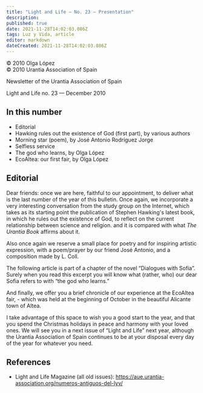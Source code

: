```yaml
---
title: "Light and Life — No. 23 — Presentation"
description: 
published: true
date: 2021-11-28T14:02:03.086Z
tags: Luz y Vida, article
editor: markdown
dateCreated: 2021-11-28T14:02:03.086Z
---
```


<p class="v-card v-sheet theme--light gray lighten-3 px-2">© 2010 Olga López<br>© 2010 Urantia Association of Spain</p>


Newsletter of the Urantia Association of Spain

Light and Life no. 23 — December 2010

## In this number

- Editorial
- Hawking rules out the existence of God (first part), by various authors
- Morning star (poem), by José Antonio Rodríguez Jorge
- Selfless service
- The god who learns, by Olga López
- EcoAltea: our first fair, by Olga López

## Editorial

Dear friends: once we are here, faithful to our appointment, to deliver what is the last number of the year of this bulletin. Once again, we incorporate a very interesting conversation from the study group on the Internet, which takes as its starting point the publication of Stephen Hawking's latest book, in which he rules out the existence of God, to reflect on the current relationship between science and religion. and it is compared with what _The Urantia Book_ affirms about it.

Also once again we reserve a small place for poetry and for inspiring artistic expression, with a poem/prayer by our friend José Antonio, and a composition made by L. Coll.

The following article is part of a chapter of the novel “Dialogues with Sofía”. Surely when you read this excerpt you will know what (rather, who) our dear Sofia refers to with “the god who learns.”

And finally, we offer you a brief chronicle of our experience at the EcoAltea fair, - which was held at the beginning of October in the beautiful Alicante town of Altea.

I take advantage of this space to wish you a good start to the year, and that you spend the Christmas holidays in peace and harmony with your loved ones. We will see you in a next issue of “Light and Life” next year, although the Urantia Association of Spain continues to be at your disposal every day of the year for whatever you need.

## References

- Light and Life Magazine (all old issues): https://aue.urantia-association.org/numeros-antiguos-del-lyv/

